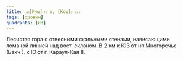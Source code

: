 ```yaml
---
title: ⒜[Куш]⒯ V, [Кош]⒯⒵
tags: [ороним]
quadrants: [И3]
---
```


Лесистая гора с отвесными скальными стенами, нависающими ломаной линией над
вост. склоном. В 2 км к ЮЗ от нп Многоречье (Бахч.), к Ю от г. Караул-Кая II.
